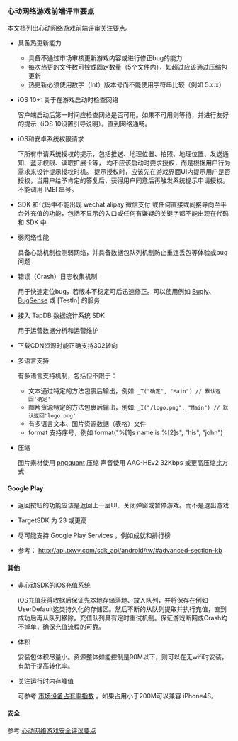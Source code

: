 ### 心动网络游戏前端评审要点

本文档列出心动网络游戏前端评审关注要点。

* 具备热更新能力

	- 具备不通过市场审核更新游戏内容或进行修正bug的能力
	- 每次热更的文件数可控或固定数量（5个文件内），如超过应该通过压缩包更新
	- 热更新必须使用数字（Int）版本号而不能使用字符串比较（例如 5.x.x）

* iOS 10+: 关于在游戏启动时检查网络

	客户端启动后第一时间应检查网络是否可用。如果不可用则等待，并进行友好的提示（iOS 10设置引导说明）。直到网络通畅。

* iOS和安卓系统权限请求

	下所有申请系统授权的提示，包括推送、地理位置、拍照、地理位置、发送通知、蓝牙权限、读取扩展卡等，
	均不应该启动时要求授权，而是根据用户行为需求来设计提示授权时机。
	提示授权时，应该先在游戏界面UI内提示用户是否授权，当用户给予肯定的答复后，获得用户同意后再触发系统提示申请授权。
	不能调用 IMEI 串号。

* SDK 和代码中不能出现 wechat alipay 微信支付 或任何直接或间接导向至平台外充值的功能，包括不显示的入口或任何有嫌疑的关键字都不能出现在代码和 SDK 中

* 弱网络性能

	具备心跳机制检测弱网络，并具备数据包队列机制防止重连丢包等体验或bug问题

* 错误（Crash）日志收集机制

	用于快速定位bug，若版本不稳定可后迅速修正。可以使用例如 [Bugly](http://bugly.qq.com/)、[BugSense](http://bugsense.com/) 或 [TestIn] 的服务

* 接入 TapDB 数据统计系统 SDK

	用于运营数据分析和运营维护

* 下载CDN资源时能正确支持302转向

* 多语言支持

	有多语言支持机制，包括但不限于：
	- 文本通过特定的方法包裹后输出，例如: `_T("确定", "Main") // 默认返回'确定' `
	- 图片资源特定的方法包裹后输出，例如: `_I("/logo.png", "Main") // 默认返回'logo.png' `
	- 有多语言文本、图片资源数据（表格）文件
	- format 支持序号，例如 format("%[1]s name is %[2]s", "his", "john")

* 压缩

	图片素材使用 [pngquant](https://pngquant.org/) 压缩
	声音使用 AAC-HEv2 32Kbps 或更高压缩比方式


#### Google Play

* 返回按钮的功能应该是返回上一层UI、关闭弹窗或暂停游戏。而不是退出游戏

* TargetSDK 为 23 或更高

* 尽可能支持 Google Play Services ，例如成就和排行榜

* 参考： http://api.txwy.com/sdk_api/android/tw/#advanced-section-kb

#### 其他

* 非心动SDK的iOS充值系统

	iOS充值获得收据后保证先本地存储落地、放入队列，并将保存在例如UserDefault这类持久化的存储区。然后不断的从队列提取并执行充值，直到成功后再从队列移除。充值队列具有定时重试机制。保证游戏断网或Crash均不掉单，确保充值流程的可靠。

* 体积

	安装包体积尽量小。资源整体如能控制是90M以下，则可以在无wifi时安装，有助于提高转化率。

* 关注运行时内存峰值

	可参考 [市场设备占有率指数](http://www.umindex.com/) 。如果占用小于200M可以兼容 iPhone4S。


#### 安全
参考 [心动网络游戏安全评议要点](security.md)
